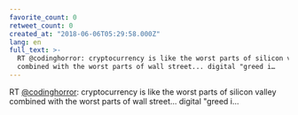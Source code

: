 ```yaml
---
favorite_count: 0
retweet_count: 0
created_at: "2018-06-06T05:29:58.000Z"
lang: en
full_text: >-
  RT @codinghorror: cryptocurrency is like the worst parts of silicon valley
  combined with the worst parts of wall street... digital "greed i…
---
```


RT [@codinghorror](https://twitter.com/codinghorror): cryptocurrency is like the
worst parts of silicon valley combined with the worst parts of wall street...
digital "greed i…
